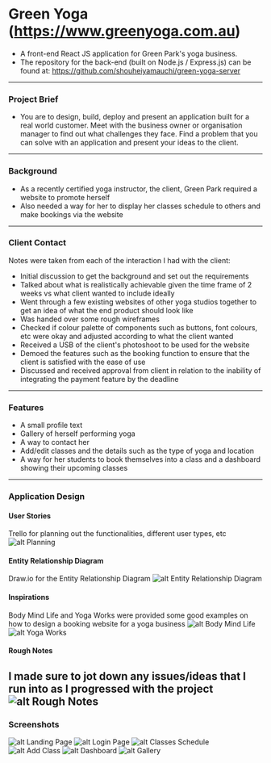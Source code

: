 # Green Yoga (https://www.greenyoga.com.au)
- A front-end React JS application for Green Park's yoga business.
- The repository for the back-end (built on Node.js / Express.js) can be found at: https://github.com/shouheiyamauchi/green-yoga-server
------
### Project Brief
- You are to design, build, deploy and present an application built for a real world customer. Meet with the business owner or organisation manager to find out what challenges they face. Find a problem that you can solve with an application and present your ideas to the client.
------
### Background
- As a recently certified yoga instructor, the client, Green Park required a website to promote herself
- Also needed a way for her to display her classes schedule to others and make bookings via the website
------
### Client Contact
Notes were taken from each of the interaction I had with the client:
- Initial discussion to get the background and set out the requirements
- Talked about what is realistically achievable given the time frame of 2 weeks vs what client wanted to include ideally
- Went through a few existing websites of other yoga studios together to get an idea of what the end product should look like
- Was handed over some rough wireframes
- Checked if colour palette of components such as buttons, font colours, etc were okay and adjusted according to what the client wanted
- Received a USB of the client's photoshoot to be used for the website
- Demoed the features such as the booking function to ensure that the client is satisfied with the ease of use
- Discussed and received approval from client in relation to the inability of integrating the payment feature by the deadline
------
### Features
- A small profile text
- Gallery of herself performing yoga
- A way to contact her
- Add/edit classes and the details such as the type of yoga and location
- A way for her students to book themselves into a class and a dashboard showing their upcoming classes
------
### Application Design

#### User Stories
Trello for planning out the functionalities, different user types, etc
![alt Planning](/public/README/trello.png?raw=true)

#### Entity Relationship Diagram
Draw.io for the Entity Relationship Diagram
![alt Entity Relationship Diagram](/public/README/erd.jpg?raw=true)

#### Inspirations
Body Mind Life and Yoga Works were provided some good examples on how to design a booking website for a yoga business
![alt Body Mind Life](/public/README/bodymindlife.png?raw=true)
![alt Yoga Works](/public/README/yogaworks.png?raw=true)

#### Rough Notes
I made sure to jot down any issues/ideas that I run into as I progressed with the project
![alt Rough Notes](/public/README/notes.png?raw=true)
------
### Screenshots
![alt Landing Page](/public/README/landingpage.png?raw=true)
![alt Login Page](/public/README/login.png?raw=true)
![alt Classes Schedule](/public/README/schedule.png?raw=true)
![alt Add Class](/public/README/addclass.png?raw=true)
![alt Dashboard](/public/README/dashboard.png?raw=true)
![alt Gallery](/public/README/gallery.png?raw=true)

